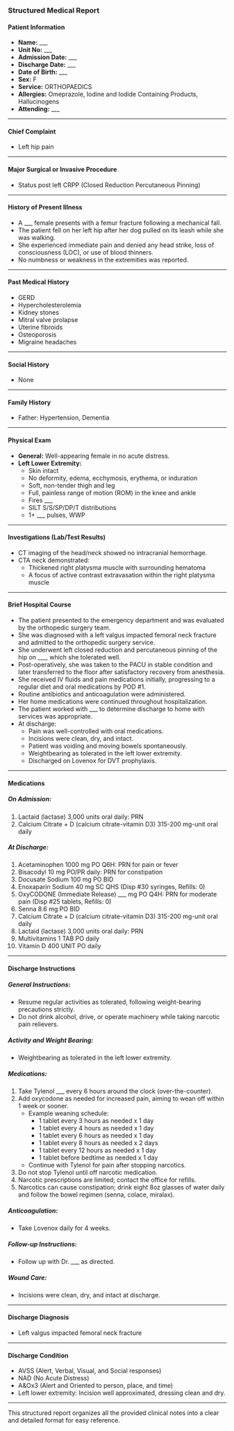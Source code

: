 ### Structured Medical Report

#### **Patient Information**
- **Name:** ___  
- **Unit No:** ___  
- **Admission Date:** ___  
- **Discharge Date:** ___  
- **Date of Birth:** ___  
- **Sex:** F  
- **Service:** ORTHOPAEDICS  
- **Allergies:** Omeprazole, Iodine and Iodide Containing Products, Hallucinogens  
- **Attending:** ___  

---

#### **Chief Complaint**  
- Left hip pain  

---

#### **Major Surgical or Invasive Procedure**  
- Status post left CRPP (Closed Reduction Percutaneous Pinning)  

---

#### **History of Present Illness**  
- A ___ female presents with a femur fracture following a mechanical fall.  
- The patient fell on her left hip after her dog pulled on its leash while she was walking.  
- She experienced immediate pain and denied any head strike, loss of consciousness (LOC), or use of blood thinners.  
- No numbness or weakness in the extremities was reported.  

---

#### **Past Medical History**  
- GERD  
- Hypercholesterolemia  
- Kidney stones  
- Mitral valve prolapse  
- Uterine fibroids  
- Osteoporosis  
- Migraine headaches  

---

#### **Social History**  
- None  

---

#### **Family History**  
- Father: Hypertension, Dementia  

---

#### **Physical Exam**  
- **General:** Well-appearing female in no acute distress.  
- **Left Lower Extremity:**  
  - Skin intact  
  - No deformity, edema, ecchymosis, erythema, or induration  
  - Soft, non-tender thigh and leg  
  - Full, painless range of motion (ROM) in the knee and ankle  
  - Fires ___  
  - SILT S/S/SP/DP/T distributions  
  - 1+ ___ pulses, WWP  

---

#### **Investigations (Lab/Test Results)**  
- CT imaging of the head/neck showed no intracranial hemorrhage.  
- CTA neck demonstrated:  
  - Thickened right platysma muscle with surrounding hematoma  
  - A focus of active contrast extravasation within the right platysma muscle  

---

#### **Brief Hospital Course**  
- The patient presented to the emergency department and was evaluated by the orthopedic surgery team.  
- She was diagnosed with a left valgus impacted femoral neck fracture and admitted to the orthopedic surgery service.  
- She underwent left closed reduction and percutaneous pinning of the hip on ___, which she tolerated well.  
- Post-operatively, she was taken to the PACU in stable condition and later transferred to the floor after satisfactory recovery from anesthesia.  
- She received IV fluids and pain medications initially, progressing to a regular diet and oral medications by POD #1.  
- Routine antibiotics and anticoagulation were administered.  
- Her home medications were continued throughout hospitalization.  
- The patient worked with ___ to determine discharge to home with services was appropriate.  
- At discharge:  
  - Pain was well-controlled with oral medications.  
  - Incisions were clean, dry, and intact.  
  - Patient was voiding and moving bowels spontaneously.  
  - Weightbearing as tolerated in the left lower extremity.  
  - Discharged on Lovenox for DVT prophylaxis.  

---

#### **Medications**  

##### **On Admission:**  
1. Lactaid (lactase) 3,000 units oral daily: PRN  
2. Calcium Citrate + D (calcium citrate-vitamin D3) 315-200 mg-unit oral daily  

##### **At Discharge:**  
1. Acetaminophen 1000 mg PO Q6H: PRN for pain or fever  
2. Bisacodyl 10 mg PO/PR daily: PRN for constipation  
3. Docusate Sodium 100 mg PO BID  
4. Enoxaparin Sodium 40 mg SC QHS (Disp #30 syringes, Refills: 0)  
5. OxyCODONE (Immediate Release) ___ mg PO Q4H: PRN for moderate pain (Disp #25 tablets, Refills: 0)  
6. Senna 8.6 mg PO BID  
7. Calcium Citrate + D (calcium citrate-vitamin D3) 315-200 mg-unit oral daily  
8. Lactaid (lactase) 3,000 units oral daily: PRN  
9. Multivitamins 1 TAB PO daily  
10. Vitamin D 400 UNIT PO daily  

---

#### **Discharge Instructions**  

##### **General Instructions:**  
- Resume regular activities as tolerated, following weight-bearing precautions strictly.  
- Do not drink alcohol, drive, or operate machinery while taking narcotic pain relievers.  

##### **Activity and Weight Bearing:**  
- Weightbearing as tolerated in the left lower extremity.  

##### **Medications:**  
1. Take Tylenol ___ every 6 hours around the clock (over-the-counter).  
2. Add oxycodone as needed for increased pain, aiming to wean off within 1 week or sooner.  
   - Example weaning schedule:  
     - 1 tablet every 3 hours as needed x 1 day  
     - 1 tablet every 4 hours as needed x 1 day  
     - 1 tablet every 6 hours as needed x 1 day  
     - 1 tablet every 8 hours as needed x 2 days  
     - 1 tablet every 12 hours as needed x 1 day  
     - 1 tablet before bedtime as needed x 1 day  
   - Continue with Tylenol for pain after stopping narcotics.  
3. Do not stop Tylenol until off narcotic medication.  
4. Narcotic prescriptions are limited; contact the office for refills.  
5. Narcotics can cause constipation; drink eight 8oz glasses of water daily and follow the bowel regimen (senna, colace, miralax).  

##### **Anticoagulation:**  
- Take Lovenox daily for 4 weeks.  

##### **Follow-up Instructions:**  
- Follow up with Dr. ___ as directed.  

##### **Wound Care:**  
- Incisions were clean, dry, and intact at discharge.  

---

#### **Discharge Diagnosis**  
- Left valgus impacted femoral neck fracture  

---

#### **Discharge Condition**  
- AVSS (Alert, Verbal, Visual, and Social responses)  
- NAD (No Acute Distress)  
- A&Ox3 (Alert and Oriented to person, place, and time)  
- Left lower extremity: Incision well approximated, dressing clean and dry.  

--- 

This structured report organizes all the provided clinical notes into a clear and detailed format for easy reference.
